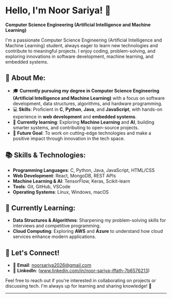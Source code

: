 # Hello, I'm Noor Sariya! 👋

**Computer Science Engineering (Artificial Intelligence and Machine Learning)**

I'm a passionate Computer Science Engineering (Artificial Intelligence and Machine Learning) student, always eager to learn new technologies and contribute to meaningful projects. I enjoy coding, problem-solving, and exploring innovations in software development, machine learning, and embedded systems.

## 🚀 About Me:
- 🎓 **Currently pursuing my degree in Computer Science Engineering (Artificial Intelligence and Machine Learning)** with a focus on software development, data structures, algorithms, and hardware programming.
- 💻 **Skills**: Proficient in **C**, **Python**, **Java**, and **JavaScript**, with hands-on experience in **web development** and **embedded systems**.
- 🌱 **Currently learning**: Exploring **Machine Learning** and **AI**, building smarter systems, and contributing to open-source projects.
- 🚀 **Future Goal**: To work on cutting-edge technologies and make a positive impact through innovation in the tech space.

## 📚 Skills & Technologies:
- **Programming Languages**: C, Python, Java, JavaScript, HTML/CSS
- **Web Development**: React, MongoDB, REST APIs
- **Machine Learning & AI**: TensorFlow, Keras, Scikit-learn
- **Tools**: Git, GitHub, VSCode
- **Operating Systems**: Linux, Windows, macOS

## 🌱 Currently Learning:
- **Data Structures & Algorithms**: Sharpening my problem-solving skills for interviews and competitive programming.
- **Cloud Computing**: Exploring **AWS** and **Azure** to understand how cloud services enhance modern applications.

## 🤝 Let's Connect!
- 📧 **Email**: noorsariya2026@gmail.com
- 💼 **LinkedIn**: (www.linkedin.com/in/noor-sariya-iffath-7b6576213)

Feel free to reach out if you're interested in collaborating on projects or discussing tech. I'm always up for learning and sharing knowledge! 🚀

---


